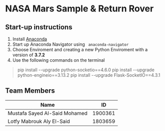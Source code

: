 # NASA Mars Sample & Return Rover
## Start-up instructions
1. Install [Anaconda](https://www.anaconda.com/)
2. Start up Anaconda Navigator using `  anaconda-navigator `
3. Choose Enviroment and creating a new Python Enviroment with a version of **3.7.2**
4. Use the following commands on the terminal 
>pip install --upgrade python-socketio==4.6.0
>pip install --upgrade python-engineio==3.13.2
>pip install --upgrade Flask-SocketIO==4.3.1



## Team Members
| Name                   |ID |
|-----|--------|
|Mustafa Sayed Al-Said Mohamed| 1900361|
|Lotfy Mabrouk Aly El-Said|1803659|
